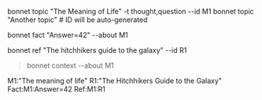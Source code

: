 bonnet topic "The Meaning of Life" -t thought,question --id M1
bonnet topic "Another topic"  # ID will be auto-generated

bonnet fact "Answer=42" --about M1

bonnet ref "The hitchhikers guide to the galaxy" --id R1

> bonnet context --about M1
<context>
M1:"The meaning of life"
R1:"The Hitchhikers Guide to the Galaxy"
Fact:M1:Answer=42
Ref:M1:R1
<context>

